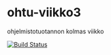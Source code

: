 # ohtu-viikko3
ohjelmistotuotannon kolmas viikko

[![Build Status](https://travis-ci.org/fogre/ohtu-viikko3.svg?branch=master)](https://travis-ci.org/fogre/ohtu-viikko3)
